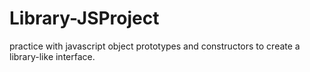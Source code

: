 # Library-JSProject
practice with javascript object prototypes and constructors to create a library-like interface.
